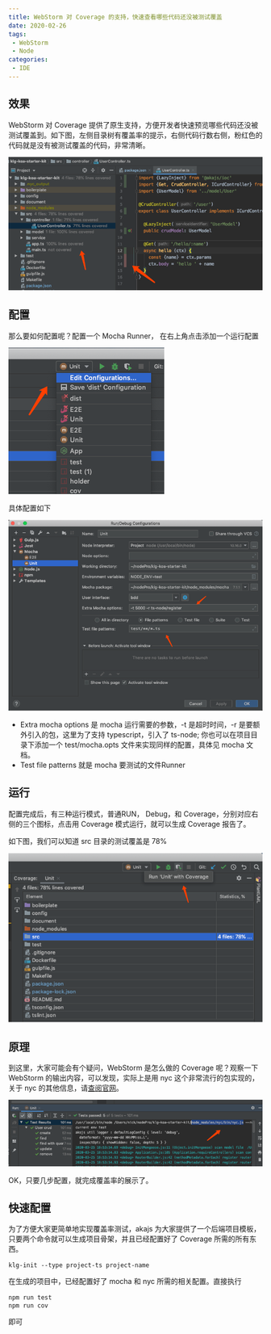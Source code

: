 ```yaml
---
title: WebStorm 对 Coverage 的支持，快速查看哪些代码还没被测试覆盖
date: 2020-02-26
tags:
 - WebStorm
 - Node
categories: 
 - IDE
---
```


## 效果

WebStorm 对 Coverage 提供了原生支持，方便开发者快速预览哪些代码还没被测试覆盖到。如下图，左侧目录树有覆盖率的提示，右侧代码行数右侧，粉红色的代码就是没有被测试覆盖的代码，非常清晰。

![1d77e5dc097360fa3c04bb7d91692cc6.png](./image/1d77e5dc097360fa3c04bb7d91692cc6.png)

## 配置

那么要如何配置呢？配置一个 Mocha Runner， 在右上角点击添加一个运行配置

![8fead27307278325a8db123adb8c7691.png](./image/8fead27307278325a8db123adb8c7691.png)

具体配置如下

![6acafb80cd904e9a02b8802f9d1fb106.png](./image/6acafb80cd904e9a02b8802f9d1fb106.png)

* Extra mocha options 是 mocha 运行需要的参数，-t 是超时时间，-r 是要额外引入的包，这里为了支持 typescript，引入了 ts-node; 你也可以在项目目录下添加一个 test/mocha.opts 文件来实现同样的配置，具体见 mocha 文档。
* Test file patterns 就是 mocha 要测试的文件Runner
## 运行

配置完成后，有三种运行模式，普通RUN， Debug，和 Coverage，分别对应右侧的三个图标，点击用 Coverage 模式运行，就可以生成 Coverage 报告了。

如下图，我们可以知道 src 目录的测试覆盖是 78%

![e8b941c7ba6b6cfaf6ec39b7228a2632.png](./image/e8b941c7ba6b6cfaf6ec39b7228a2632.png)

## 原理

到这里，大家可能会有个疑问，WebStorm 是怎么做的 Coverage 呢？观察一下 WebStorm 的输出内容，可以发现，实际上是用 nyc 这个非常流行的包实现的，关于 nyc 的其他信息，请[查阅官网](https://istanbul.js.org)。

![7e22ac8b9286c55af16b023c4721419d.png](./image/7e22ac8b9286c55af16b023c4721419d.png)

OK，只要几步配置，就完成覆盖率的展示了。

## 快速配置

为了方便大家更简单地实现覆盖率测试，akajs 为大家提供了一个后端项目模板，只要两个命令就可以生成项目骨架，并且已经配置好了 Coverage 所需的所有东西。

```
klg-init --type project-ts project-name
```

在生成的项目中，已经配置好了 mocha 和 nyc 所需的相关配置。直接执行

```
npm run test
npm run cov
```

即可

